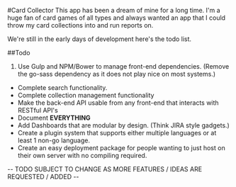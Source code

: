 #Card Collector
This app has been a dream of mine for a long time. I'm a huge fan of card games of all types and always wanted an app that I could throw my card collections into and run reports on.

We're still in the early days of development here's the todo list.

##Todo
1. Use Gulp and NPM/Bower to manage front-end dependencies. (Remove the go-sass dependency as it does not play nice on most systems.)
- Complete search functionality.
- Complete collection management functionality
- Make the back-end API usable from any front-end that interacts with RESTful API's
- Document **EVERYTHING**
- Add Dashboards that are modular by design. (Think JIRA style gadgets.)
- Create a plugin system that supports either multiple languages or at least 1 non-go language.
- Create an easy deployment package for people wanting to just host on their own server with no compiling required.

-- TODO SUBJECT TO CHANGE AS MORE FEATURES / IDEAS ARE REQUESTED / ADDED --
